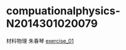 # compuationalphysics-N2014301020079
材料物理 朱春琴
[exercise_01](https://www.zybuluo.com/zhuchunqin/note/497741)
